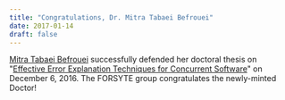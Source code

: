 ```yaml
---
title: "Congratulations, Dr. Mitra Tabaei Befrouei"
date: 2017-01-14
draft: false
---
```

<p><a href="/people/tabaei/">Mitra Tabaei Befrouei</a> successfully defended her doctoral thesis on "<a href="http://katalog.ub.tuwien.ac.at/AC13409223">Effective Error Explanation Techniques for Concurrent Software</a>" on December 6, 2016. The FORSYTE group congratulates the newly-minted Doctor!</p>

